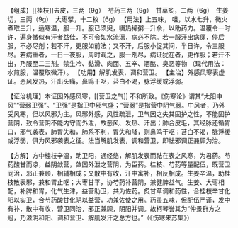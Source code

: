 【组成】[[桂枝]]去皮，三两（9g）　芍药三两（9g）　甘草炙，二两（6g）　生姜切，三两（9g）　大枣擘，十二枚（6g）
【用法】上五味， 咀，以水七升，微火煮取三升，适寒温，服一升。服已须臾，啜热稀粥一升余，以助药力。温覆令一时许，遍身微似有汗者益佳，不可令如水流漓，病必不除。若一服汗出病瘥，停后服，不必尽剂；若不汗，更服如前法；又不汗，后服小促其间，半日许，令三服尽。若病重者，一日一夜服，周时观之，服一剂尽，病证犹在者，更作服；若汗不出，乃服至二三剂。禁生冷、黏滑、肉面、五辛、酒酪、臭恶等物
（现代用法：水煎服，温覆取微汗）。
【功用】解肌发表，调和营卫。
【主治】外感风寒表虚证。恶风发热，汗出头痛，鼻鸣干呕，苔白不渴，脉浮缓或浮弱。

【证治机理】本证因外感风寒，[[营卫之气]] 不和所致。《伤寒论》谓其“太阳中风”“营弱卫强”。“卫强”是指卫中邪气盛；“营弱”是指营中阴气弱。中风者，乃外受风寒，但以风邪为主。风邪外感，风性疏泄，卫气因之失其固护之性，不能固护营阴，致令营阴不能内守而外泄，故恶风、发热、汗出；肺合皮毛，其经脉还循胃口，邪气袭表，肺胃失和，肺系不利，胃失和降，则鼻鸣干呕；苔白不渴，脉浮缓或浮弱，俱为风邪袭表之征。法当解肌发表，调和营卫，即祛邪调正兼顾为治。

【方解】方中桂枝辛温，助卫阳，通经络，解肌发表而祛在表之风寒，为君药。芍药酸甘而凉，益阴敛营，敛固外泄之营阴，为臣药。桂枝、芍药等量配伍，既营卫同治，邪正兼顾，相辅相成；又散中有收，汗中寓补，相反相成。生姜辛温，助桂枝散表邪，兼和胃止呕；大枣甘平，协芍药补营阴，兼健脾益气。生姜、大枣相配，补脾和胃，化气生津，益营助卫，共为佐药。炙甘草调和药性，合桂枝辛甘化阳以实卫，合芍药酸甘化阴以益营，功兼佐使之用。药虽五味，但配伍严谨，发中有补，散中有收，营卫同治，邪正兼顾，阴阳并调。故柯琴誉其为“仲景群方之冠，乃滋阴和阳、调和营卫、解肌发汗之总方也。”（《伤寒来苏集》）
